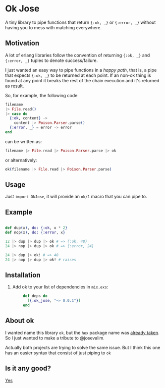# Ok Jose

A tiny library to pipe functions that
return `{:ok, _}` or `{:error, _}` without
having you to mess with matching everywhere.

## Motivation

A lot of erlang libraries follow the
convention of returning `{:ok, _}` and
`{:error, _}` tuples to denote success/failure.

I just wanted an easy way to pipe 
functions in a *happy path*, that is, a
pipe that expects `{:ok, _}` to be returned
at each point. If an non-ok thing is
found at any point it breaks the rest of
the chain execution and it's returned
as result.

So, for example, the following code

```elixir
filename
|> File.read()
|> case do
  {:ok, content} ->
    content |> Poison.Parser.parse()
  {:error, _} = error -> error
end
```

can be written as:

```elixir
filename |> File.read |> Poison.Parser.parse |> ok
```

or alternatively:

```elixir
ok(filename |> File.read |> Poison.Parser.parse)
```

## Usage

Just `import OkJose`, it will provide an
`ok/1` macro that you can pipe to.

## Example

```elixir

def dup(x), do: {:ok, x * 2}
def nop(x), do: {:error, x}

12 |> dup |> dup |> ok # => {:ok, 48}
24 |> nop |> dup |> ok # => {:error, 24}

24 |> dup |> ok! # => 48
24 |> nop |> dup |> ok! # raises
```

## Installation

  1. Add ok to your list of dependencies in `mix.exs`:

```elixir
        def deps do
          [{:ok_jose, "~> 0.0.1"}]
        end
```

## About ok

I wanted name this library `ok`, but the `hex`
package name was [already taken](https://hex.pm/packages/ok). So I just wanted to make a
tribute to @josevalim.

Actually both projects are trying to solve the
same issue. But I think this one has an easier
syntax that consist of just piping to `ok`


## Is it any good?

[Yes](https://news.ycombinator.com/item?id=3067434)

